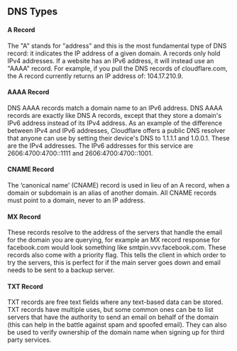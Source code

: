 ## DNS Types


#### A Record

The "A" stands for "address" and this is the most fundamental type of DNS record: it indicates the IP address of a given domain.
A records only hold IPv4 addresses. If a website has an IPv6 address, it will instead use an "AAAA" record.
For example, if you pull the DNS records of cloudflare.com, the A record currently returns an IP address of: 104.17.210.9.

#### AAAA Record

DNS AAAA records match a domain name to an IPv6 address. 
DNS AAAA records are exactly like DNS A records, except that they store a domain's IPv6 address instead of its IPv4 address.
As an example of the difference between IPv4 and IPv6 addresses, Cloudflare offers a public DNS resolver that anyone can use by setting their device's DNS to 1.1.1.1 and 1.0.0.1. 
These are the IPv4 addresses. The IPv6 addresses for this service are 2606:4700:4700::1111 and 2606:4700:4700::1001.

#### CNAME Record

The ‘canonical name’ (CNAME) record is used in lieu of an A record, when a domain or subdomain is an alias of another domain. 
All CNAME records must point to a domain, never to an IP address.

#### MX Record

These records resolve to the address of the servers that handle the email for the domain you are querying, for example an MX record response for facebook.com would look something like smtpin.vvv.facebook.com. 
These records also come with a priority flag. 
This tells the client in which order to try the servers, this is perfect for if the main server goes down and email needs to be sent to a backup server.

#### TXT Record

TXT records are free text fields where any text-based data can be stored. 
TXT records have multiple uses, but some common ones can be to list servers that have the authority to send an email on behalf of the domain (this can help in the battle against spam and spoofed email). 
They can also be used to verify ownership of the domain name when signing up for third party services.

